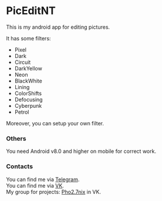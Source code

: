 # PicEditNT

This is my android app for editing pictures.

It has some filters:
- Pixel
- Dark
- Circuit
- DarkYellow
- Neon
- BlackWhite
- Lining
- ColorShifts
- Defocusing
- Cyberpunk
- Petrol

Moreover, you can setup your own filter.

### Others

You need Android v8.0 and higher on mobile for correct work.<br>

### Contacts

You can find me via <a href="https://t.me/VladikNT">Telegram</a>.<br>
You can find me via <a href="https://vk.com/vladikvasilyev">VK</a>.<br>
My group for projects: <a href="https://vk.com/game_dev_spb">Pho2.7nix</a> in VK.